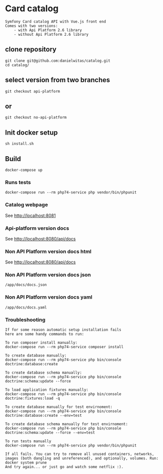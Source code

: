 # Card catalog

```
Symfony Card catalog API with Vue.js front end
Comes with two versions:
    - with Api Platform 2.6 library
    - without Api Platform 2.6 library
```

## clone repository
```
git clone git@github.com:danielwitas/catalog.git
cd catalog/
```
## select version from two branches
```
git checkout api-platform
```
## or
```
git checkout no-api-platform
```
## Init docker setup
```
sh install.sh
```
## Build
```
docker-compose up
```
### Runs tests
```
docker-compose run --rm php74-service php vendor/bin/phpunit
```

### Catalog webpage
See [http://localhost:8081](http://localhost:8081)

### Api-platform version docs
See [http://localhost:8080/api/docs](http://localhost:8080/api/docs)

### Non API Platform version docs html
See [http://localhost:8080/api/docs](http://localhost:8080/api/docs)

### Non API Platform version docs json
```
/app/docs/docs.json
```
### Non API Platform version docs yaml
```
/app/docs/docs.yaml
```

### Troubleshooting
```
If for some reason automatic setup installation fails
here are some handy commands to run:

To run composer install manually:
docker-compose run --rm php74-service composer install

To create database manually:
docker-compose run --rm php74-service php bin/console doctrine:database:create

To create database schema manually:
docker-compose run --rm php74-service php bin/console doctrine:schema:update --force

To load application fixtures manually:
docker-compose run --rm php74-service php bin/console doctrine:fixtures:load -q

To create database manually for test envirnoment:
docker-compose run --rm php74-service php bin/console doctrine:database:create --env=test

To create database schema manually for test envirnoment:
docker-compose run --rm php74-service php bin/console doctrine:schema:update --force --env=test

To run tests manually
docker-compose run --rm php74-service php vendor/bin/phpunit

If all fails. You can try to remove all unused containers, networks,
images (both dangling and unreferenced), and optionally, volumes. Run:
docker system prune
And try again... or just go and watch some netflix :).
```
